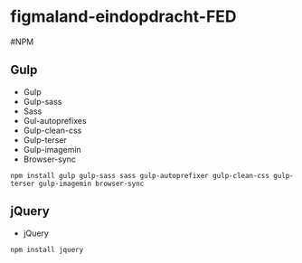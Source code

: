 # figmaland-eindopdracht-FED

#NPM
## Gulp
- Gulp
- Gulp-sass
- Sass
- Gul-autoprefixes
- Gulp-clean-css
- Gulp-terser
- Gulp-imagemin
- Browser-sync
```
npm install gulp gulp-sass sass gulp-autoprefixer gulp-clean-css gulp-terser gulp-imagemin browser-sync 
```
## jQuery
- jQuery
```
npm install jquery
```